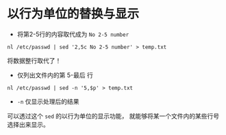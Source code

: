 # 以行为单位的替换与显示

- 将第2-5行的内容取代成为 `No 2-5 number`

 `nl /etc/passwd | sed '2,5c No 2-5 number' > temp.txt`

 将数据整行取代了！

- 仅列出文件内的第 5-最后 行

 `nl /etc/passwd | sed -n '5,$p' > temp.txt`

- `-n` 仅显示处理后的结果

可以透过这个 `sed` 的以行为单位的显示功能， 就能够将某一个文件内的某些行号选择出来显示。